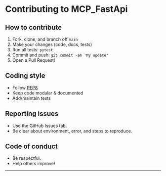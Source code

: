 # Contributing to MCP_FastApi

## How to contribute

1. Fork, clone, and branch off `main`
2. Make your changes (code, docs, tests)
3. Run all tests: `pytest`
4. Commit and push: `git commit -am 'My update'`
5. Open a Pull Request!

## Coding style

- Follow [PEP8](https://peps.python.org/pep-0008/)
- Keep code modular & documented
- Add/maintain tests

## Reporting issues

- Use the GitHub Issues tab.
- Be clear about environment, error, and steps to reproduce.

## Code of conduct

- Be respectful.
- Help others improve!

---